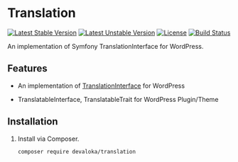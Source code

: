 # Translation

[![Latest Stable Version][stable-image]][stable-url]
[![Latest Unstable Version][unstable-image]][unstable-url]
[![License][license-image]][license-url]
[![Build Status][travis-image]][travis-url]

An implementation of Symfony TranslationInterface for WordPress.

## Features

*   An implementation of [TranslationInterface](https://github.com/symfony/translation)
    for WordPress

*   TranslatableInterface, TranslatableTrait for WordPress Plugin/Theme

## Installation

1.  Install via Composer.

    ```sh
    composer require devaloka/translation
    ```

[stable-image]: https://poser.pugx.org/devaloka/translation/v/stable
[stable-url]: https://packagist.org/packages/devaloka/translation

[unstable-image]: https://poser.pugx.org/devaloka/translation/v/unstable
[unstable-url]: https://packagist.org/packages/devaloka/translation

[license-image]: https://poser.pugx.org/devaloka/translation/license
[license-url]: https://packagist.org/packages/devaloka/translation

[travis-image]: https://travis-ci.org/devaloka/translation.svg?branch=master
[travis-url]: https://travis-ci.org/devaloka/translation
